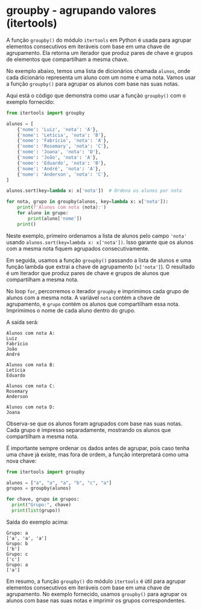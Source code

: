 # groupby - agrupando valores (itertools)

A função `groupby()` do módulo `itertools` em Python é usada para agrupar elementos consecutivos em iteráveis com base em uma chave de agrupamento. Ela retorna um iterador que produz pares de chave e grupos de elementos que compartilham a mesma chave.

No exemplo abaixo, temos uma lista de dicionários chamada `alunos`, onde cada dicionário representa um aluno com um nome e uma nota. Vamos usar a função `groupby()` para agrupar os alunos com base nas suas notas.

Aqui está o código que demonstra como usar a função `groupby()` com o exemplo fornecido:

```python
from itertools import groupby

alunos = [
    {'nome': 'Luiz', 'nota': 'A'},
    {'nome': 'Letícia', 'nota': 'B'},
    {'nome': 'Fabrício', 'nota': 'A'},
    {'nome': 'Rosemary', 'nota': 'C'},
    {'nome': 'Joana', 'nota': 'D'},
    {'nome': 'João', 'nota': 'A'},
    {'nome': 'Eduardo', 'nota': 'B'},
    {'nome': 'André', 'nota': 'A'},
    {'nome': 'Anderson', 'nota': 'C'},
]

alunos.sort(key=lambda x: x['nota'])  # Ordena os alunos por nota

for nota, grupo in groupby(alunos, key=lambda x: x['nota']):
    print(f'Alunos com nota {nota}:')
    for aluno in grupo:
        print(aluno['nome'])
    print()
```

Neste exemplo, primeiro ordenamos a lista de alunos pelo campo `'nota'` usando `alunos.sort(key=lambda x: x['nota'])`. Isso garante que os alunos com a mesma nota fiquem agrupados consecutivamente.

Em seguida, usamos a função `groupby()` passando a lista de alunos e uma função lambda que extrai a chave de agrupamento (`x['nota']`). O resultado é um iterador que produz pares de chave e grupos de alunos que compartilham a mesma nota.

No loop `for`, percorremos o iterador `groupby` e imprimimos cada grupo de alunos com a mesma nota. A variável `nota` contém a chave de agrupamento, e `grupo` contém os alunos que compartilham essa nota. Imprimimos o nome de cada aluno dentro do grupo.

A saída será:

```
Alunos com nota A:
Luiz
Fabrício
João
André

Alunos com nota B:
Letícia
Eduardo

Alunos com nota C:
Rosemary
Anderson

Alunos com nota D:
Joana
```

Observa-se que os alunos foram agrupados com base nas suas notas. Cada grupo é impresso separadamente, mostrando os alunos que compartilham a mesma nota.

É importante sempre ordenar os dados antes de agrupar, pois caso tenha uma chave já existe, mas fora de ordem, a função interpretará como uma nova chave:

```python
from itertools import groupby

alunos = ["a", "a", "a", "b", "c", "a"]
grupos = groupby(alunos)

for chave, grupo in grupos:
  print("Grupo:", chave)
  print(list(grupo))
```

Saída do exemplo acima:

```console
Grupo: a
['a', 'a', 'a']
Grupo: b
['b']
Grupo: c
['c']
Grupo: a
['a']
```

Em resumo, a função `groupby()` do módulo `itertools` é útil para agrupar elementos consecutivos em iteráveis com base em uma chave de agrupamento. No exemplo fornecido, usamos `groupby()` para agrupar os alunos com base nas suas notas e imprimir os grupos correspondentes.